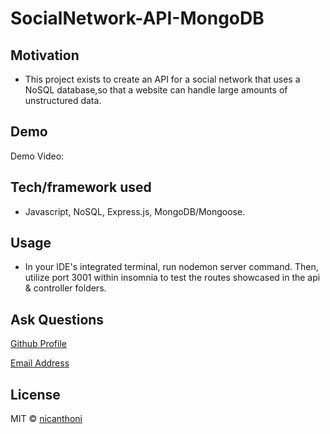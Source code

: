 # SocialNetwork-API-MongoDB

## Motivation
* This project exists to create an API for a social network that uses a NoSQL database,so that a website can handle large amounts of unstructured data.

## Demo
Demo Video: 

## Tech/framework used
* Javascript, NoSQL, Express.js, MongoDB/Mongoose.

## Usage
* In your IDE's integrated terminal, run nodemon server command. Then, utilize port 3001 within insomnia to test the routes showcased in the api & controller folders.

## Ask Questions
[Github Profile](https://github.com/nicanthoni)

[Email Address](nicanthonidiaz@gmail.com)


## License
MIT © [nicanthoni]()
